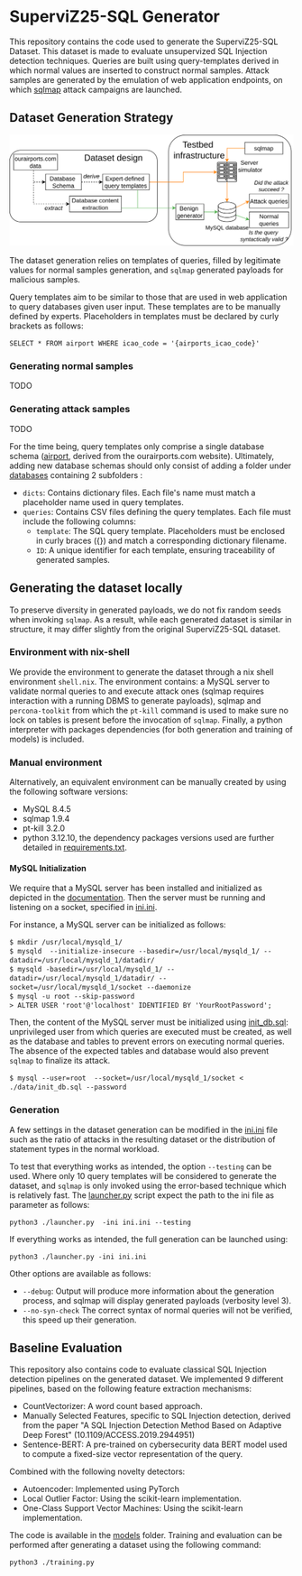 # SuperviZ25-SQL Generator 

This repository contains the code used to generate the SuperviZ25-SQL Dataset. This dataset is made to evaluate unsupervized SQL Injection detection techniques. Queries are built using query-templates derived in which normal values are inserted to construct normal samples. Attack samples are generated by the emulation of web application endpoints, on which [sqlmap](https://github.com/sqlmapproject/sqlmap/tree/1.8.7) attack campaigns are launched. 

## Dataset Generation Strategy

<p align="center">
  <img width="720" src="data/img/dataset-generation-process.png">
</p>

The dataset generation relies on templates of queries, filled by legitimate values for normal samples generation, and `sqlmap` generated payloads for malicious samples.

Query templates aim to be similar to those that are used in web application to query databases given user input. These templates are to be manually defined by experts. Placeholders in templates must be declared by curly brackets as follows: 

```
SELECT * FROM airport WHERE icao_code = '{airports_icao_code}'
```


### Generating normal samples

TODO 

### Generating attack samples 

TODO


For the time being, query templates only comprise a single database schema ([airport](data/databases/airport/queries), derived from the ourairports.com website). Ultimately, adding new database schemas should only consist of adding a folder under [databases](./databases/) containing 2 subfolders : 
- `dicts`: Contains dictionary files. Each file's name must match a placeholder name used in query templates. 
- `queries`: Contains CSV files defining the query templates. Each file must include the following columns:
  - `template`: The SQL query template. Placeholders must be enclosed in curly braces ({}) and match a corresponding dictionary filename.
  - `ID`: A unique identifier for each template, ensuring traceability of generated samples.

## Generating the dataset locally

To preserve diversity in generated payloads, we do not fix random seeds when invoking `sqlmap`. As a result, while each generated dataset is similar in structure, it may differ slightly from the original SuperviZ25-SQL dataset.

### Environment with nix-shell
We provide the environment to generate the dataset through a nix shell environment `shell.nix`. The environment contains: a MySQL server to validate normal queries to and execute attack ones (sqlmap requires interaction with a running DBMS to generate payloads), sqlmap and `percona-toolkit` from which the `pt-kill` command is used to make sure no lock on tables is present before the invocation of `sqlmap`. Finally, a python interpreter with packages dependencies (for both generation and training of models) is included.

### Manual environment

Alternatively, an equivalent environment can be manually created by using the following software versions: 
- MySQL 8.4.5
- sqlmap 1.9.4
- pt-kill 3.2.0
- python 3.12.10, the dependency packages versions used are further detailed in [requirements.txt](requirements.txt).

#### MySQL Initialization

We require that a MySQL server has been installed and initialized as depicted in the [documentation](https://dev.mysql.com/doc/refman/8.4/en/postinstallation.html). Then the server must be running and listening on a socket, specified in [ini.ini](ini.ini).

For instance, a MySQL server can be initialized as follows:
```
$ mkdir /usr/local/mysqld_1/
$ mysqld  --initialize-insecure --basedir=/usr/local/mysqld_1/ --datadir=/usr/local/mysqld_1/datadir/
$ mysqld -basedir=/usr/local/mysqld_1/ --datadir=/usr/local/mysqld_1/datadir/ --socket=/usr/local/mysqld_1/socket --daemonize 
$ mysql -u root --skip-password
> ALTER USER 'root'@'localhost' IDENTIFIED BY 'YourRootPassword';
```

Then, the content of the MySQL server must be initialized using [init_db.sql](data/init_db.sql): unprivileged user from which queries are executed must be created, as well as the database and tables to prevent errors on executing normal queries. The absence of the expected tables and database would also prevent `sqlmap` to finalize its attack. 

```
$ mysql --user=root  --socket=/usr/local/mysqld_1/socket < ./data/init_db.sql --password
```

### Generation

A few settings in the dataset generation can be modified in the [ini.ini](ini.ini) file such as the ratio of attacks in the resulting dataset or the distribution of statement types in the normal workload. 

To test that everything works as intended, the option `--testing` can be used. Where only 10 query templates will be considered to generate the dataset, and `sqlmap` is only invoked using the error-based technique which is relatively fast. The [launcher.py](launcher.py) script expect the path to the ini file as parameter as follows: 

```
python3 ./launcher.py  -ini ini.ini --testing
```

If everything works as intended, the full generation can be launched using:

```
python3 ./launcher.py -ini ini.ini 
```

Other options are available as follows: 
- `--debug`: Output will produce more information about the generation process, and sqlmap will display generated payloads (verbosity level 3).
- `--no-syn-check` The correct syntax of normal queries will not be verified, this speed up their generation.


## Baseline Evaluation

This repository also contains code to evaluate classical SQL Injection detection pipelines on the generated dataset. We implemented 9 different pipelines, based on the following feature extraction mechanisms: 
- CountVectorizer: A word count based approach.
- Manually Selected Features, specific to SQL Injection detection, derived from the paper "A SQL Injection Detection Method Based on Adaptive Deep Forest" (10.1109/ACCESS.2019.2944951)
- Sentence-BERT: A pre-trained on cybersecurity data BERT model used to compute a fixed-size vector representation of the query.

Combined with the following novelty detectors: 
- Autoencoder: Implemented using PyTorch
- Local Outlier Factor: Using the scikit-learn implementation.
- One-Class Support Vector Machines: Using the scikit-learn implementation.

The code is available in the [models](./models/) folder. Training and evaluation can be performed after generating a dataset using the following command: 

```
python3 ./training.py
```
